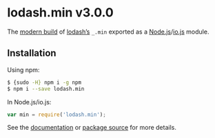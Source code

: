 # lodash.min v3.0.0

The [modern build](https://github.com/lodash/lodash/wiki/Build-Differences) of [lodash’s](https://lodash.com/) `_.min` exported as a [Node.js](http://nodejs.org/)/[io.js](https://iojs.org/) module.

## Installation

Using npm:

```bash
$ {sudo -H} npm i -g npm
$ npm i --save lodash.min
```

In Node.js/io.js:

```js
var min = require('lodash.min');
```

See the [documentation](https://lodash.com/docs#min) or [package source](https://github.com/lodash/lodash/blob/3.0.0-npm-packages/lodash.min) for more details.
